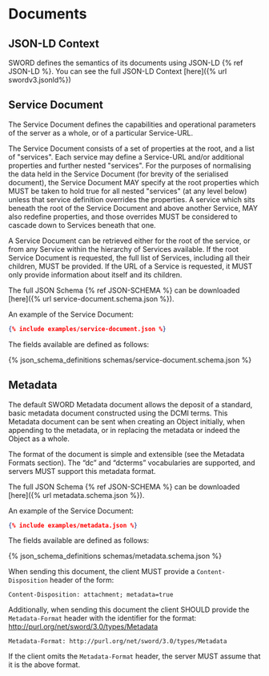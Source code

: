 # Documents

## JSON-LD Context

SWORD defines the semantics of its documents using JSON-LD {% ref JSON-LD %}.  You can see the full JSON-LD Context 
[here]({% url swordv3.jsonld%})


## Service Document

The Service Document defines the capabilities and operational parameters of the server as a whole, or of a particular Service-URL.

The Service Document consists of a set of properties at the root, and a list of "services".  Each service may define a Service-URL 
and/or additional properties and further nested "services".  For the purposes of normalising the data held in the Service Document (for 
brevity of the serialised document), the Service Document MAY specify at the root properties which MUST be taken to hold true for all 
nested "services" (at any level below) unless that service definition overrides the properties.  A service which sits beneath the root of 
the Service Document and above another Service, MAY also redefine properties, and those overrides MUST be considered to cascade down to 
Services beneath that one.

A Service Document can be retrieved either for the root of the service, or from any Service within the hierarchy of Services available. 
If the root Service Document is requested, the full list of Services, including all their children, MUST be provided.  If the URL of a 
Service is requested, it MUST only provide information about itself and its children.

The full JSON Schema {% ref JSON-SCHEMA %} can be downloaded [here]({% url service-document.schema.json %}).

An example of the Service Document:

```json
{% include examples/service-document.json %}
```

The fields available are defined as follows:

{% json_schema_definitions schemas/service-document.schema.json %}


## Metadata

The default SWORD Metadata document allows the deposit of a standard, basic metadata document constructed using the DCMI terms.  This 
Metadata document can be sent when creating an Object initially, when appending to the metadata, or in replacing the metadata or indeed the 
Object as a whole.

The format of the document is simple and extensible (see the Metadata Formats section).  The “dc” and “dcterms” vocabularies are supported, 
and servers MUST support this metadata format.

The full JSON Schema {% ref JSON-SCHEMA %} can be downloaded [here]({% url metadata.schema.json %}).

An example of the Service Document:

```json
{% include examples/metadata.json %}
```

The fields available are defined as follows:

{% json_schema_definitions schemas/metadata.schema.json %}


When sending this document, the client MUST provide a `Content-Disposition` header of the form:

```
Content-Disposition: attachment; metadata=true
```

Additionally, when sending this document the client SHOULD provide the `Metadata-Format` header with the identifier for the format: http://purl.org/net/sword/3.0/types/Metadata

```
Metadata-Format: http://purl.org/net/sword/3.0/types/Metadata
```

If the client omits the `Metadata-Format` header, the server MUST assume that it is the above format.
